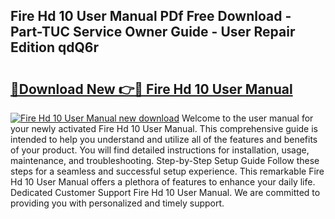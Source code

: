 ## Fire Hd 10 User Manual PDf Free Download - Part-TUC Service Owner Guide - User Repair Edition qdQ6r

# <h2><a href="http://bc19708.oget.top/?id=Fire+Hd+10+User+Manual">🔗Download New 👉🔴 Fire Hd 10 User Manual</a></h2>

[![Fire Hd 10 User Manual new download](https://i.imgur.com/5g1atiW.png)](http://bc19708.oget.top/?id=Fire+Hd+10+User+Manual)
Welcome to the user manual for your newly activated Fire Hd 10 User Manual. This comprehensive guide is intended to help you understand and utilize all of the features and benefits of your product. You will find detailed instructions for installation, usage, maintenance, and troubleshooting. Step-by-Step Setup Guide Follow these steps for a seamless and successful setup experience. This remarkable Fire Hd 10 User Manual offers a plethora of features to enhance your daily life. Dedicated Customer Support Fire Hd 10 User Manual. We are committed to providing you with personalized and timely support.
